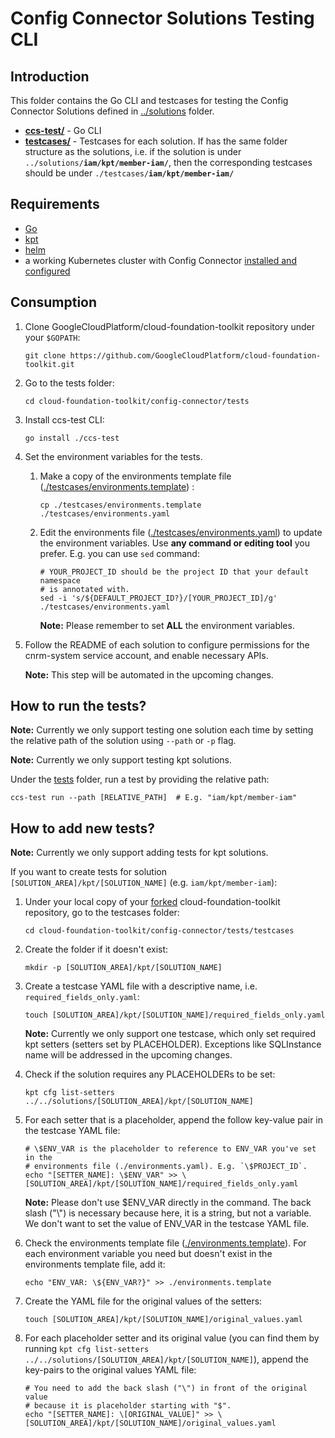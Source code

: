 # Config Connector Solutions Testing CLI

## Introduction

This folder contains the Go CLI and testcases for testing the Config Connector
Solutions defined in [../solutions](../solutions) folder.

*  **[ccs-test/](./ccs-test/)** - Go CLI
*  **[testcases/](./testcases/)** - Testcases for each solution. If has
   the same folder structure as the solutions, i.e. if the solution is under 
   <code>../solutions/<b>iam/kpt/member-iam/</b></code>, then the corresponding
   testcases should be under <code>./testcases/<b>iam/kpt/member-iam/</b></code>

## Requirements

*  [Go](https://golang.org/doc/install)
*  [kpt](../solutions/README.md#kpt)
*  [helm](../solutions/README.md#helm)
*  a working Kubernetes cluster with Config Connector [installed and 
   configured](https://cloud.google.com/config-connector/docs/how-to/install-upgrade-uninstall)

## Consumption

1.  Clone GoogleCloudPlatform/cloud-foundation-toolkit repository under your `$GOPATH`:
  
    ```
    git clone https://github.com/GoogleCloudPlatform/cloud-foundation-toolkit.git
    ```

1.  Go to the tests folder:

    ```
    cd cloud-foundation-toolkit/config-connector/tests
    ```

1.  Install ccs-test CLI:

    ```
    go install ./ccs-test
    ```

1.  Set the environment variables for the tests.

    1.  Make a copy of the environments template file
        ([./testcases/environments.template](./testcases/environments.template)) :

        ```
        cp ./testcases/environments.template ./testcases/environments.yaml
        ```

    1.  Edit the environments file
        ([./testcases/environments.yaml](./testcases/environments.yaml)) to
        update the environment variables. Use **any command or editing tool**
        you prefer. E.g. you can use `sed` command:

        ```
        # YOUR_PROJECT_ID should be the project ID that your default namespace
        # is annotated with.
        sed -i 's/${DEFAULT_PROJECT_ID?}/[YOUR_PROJECT_ID]/g' ./testcases/environments.yaml
        ```

        **Note:** Please remember to set **ALL** the environment variables.

1.  Follow the README of each solution to configure permissions for the
    cnrm-system service account, and enable necessary APIs.

    **Note:** This step will be automated in the upcoming changes.

## How to run the tests?

**Note:** Currently we only support testing one solution each time by setting
the relative path of the solution using `--path` or `-p` flag.

**Note:** Currently we only support testing kpt solutions.

Under the [tests](.) folder, run a test by providing the relative path:
```
ccs-test run --path [RELATIVE_PATH]  # E.g. "iam/kpt/member-iam"
```

## How to add new tests?

**Note:** Currently we only support adding tests for kpt solutions.

If you want to create tests for solution 
`[SOLUTION_AREA]/kpt/[SOLUTION_NAME]` (e.g. `iam/kpt/member-iam`):

1.  Under your local copy of your
    [forked](https://help.github.com/en/github/getting-started-with-github/fork-a-repo)
    cloud-foundation-toolkit repository, go to the testcases folder:

    ```
    cd cloud-foundation-toolkit/config-connector/tests/testcases
    ```

1.  Create the folder if it doesn't exist:

    ```
    mkdir -p [SOLUTION_AREA]/kpt/[SOLUTION_NAME]
    ```

1.  Create a testcase YAML file with a descriptive name, i.e. 
    `required_fields_only.yaml`:

    ```
    touch [SOLUTION_AREA]/kpt/[SOLUTION_NAME]/required_fields_only.yaml
    ```

    **Note:** Currently we only support one testcase, which only set required
    kpt setters (setters set by PLACEHOLDER). Exceptions like SQLInstance name
    will be addressed in the upcoming changes.

1.  Check if the solution requires any PLACEHOLDERs to be set:

    ```
    kpt cfg list-setters ../../solutions/[SOLUTION_AREA]/kpt/[SOLUTION_NAME]
    ```

1.  For each setter that is a placeholder, append the follow key-value pair in
    the testcase YAML file:

    ```
    # \$ENV_VAR is the placeholder to reference to ENV_VAR you've set in the
    # environments file (./environments.yaml). E.g. `\$PROJECT_ID`.
    echo "[SETTER_NAME]: \$ENV_VAR" >> \
    [SOLUTION_AREA]/kpt/[SOLUTION_NAME]/required_fields_only.yaml
    ```

    **Note:** Please don't use $ENV_VAR directly in the command. The back slash
    ("\\") is necessary because here, it is a string, but not a variable. We
    don't want to set the value of ENV_VAR in the testcase YAML file.

1.  Check the environments template file
    ([./environments.template](./environments.template)). For each environment
    variable you need but doesn't exist in the environments template file, add
    it:

    ```
    echo "ENV_VAR: \${ENV_VAR?}" >> ./environments.template
    ```

1.  Create the YAML file for the original values of the setters:

    ```
    touch [SOLUTION_AREA]/kpt/[SOLUTION_NAME]/original_values.yaml
    ```

1.  For each placeholder setter and its original value (you can find them by
    running
    `kpt cfg list-setters ../../solutions/[SOLUTION_AREA]/kpt/[SOLUTION_NAME]`),
    append the key-pairs to the original values YAML file:

    ```
    # You need to add the back slash ("\") in front of the original value
    # because it is placeholder starting with "$".
    echo "[SETTER_NAME]: \[ORIGINAL_VALUE]" >> \
    [SOLUTION_AREA]/kpt/[SOLUTION_NAME]/original_values.yaml
    ```
